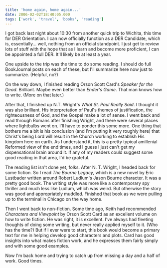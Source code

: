 ```yaml
---
title: 'home again, home again...'
date: 2006-02-02T18:40:05.000
tags: ['work', 'travel', 'books', 'reading']
---
```


I got back last night about 10:30 from another quick trip to Wichita, this time for DER Orientation. I can now officially function as a DER Candidate, which is, essentially... well, nothing from an official standpoint. I just get to review lots of stuff with the hope that as I learn and become more proficient, I can be appointed a full DER. It'll likely be at least a year.

One upside to the trip was the time to do some reading. I should do full BookJournal posts on each of these, but I'll summarize here now just to summarize. (Helpful, no?)

On the way down, I finished reading Orson Scott Card's _Speaker for the Dead_. Brilliant. Maybe even better than _Ender's Game_. That man knows how to write. (More on that later.)

After that, I finished up N.T. Wright's _What St. Paul Really Said_. I thought it was also brilliant. His interpretation of Paul's themes of justification, the righteousness of God, and the Gospel make a lot of sense. I went back and read through Romans after finishing Wright, and there were several places where lightbulbs went on. I'll have to ponder this some more. One thing that bothers me a bit is his conclusion (and I'm putting it very roughly here) that Christ's being Lord will result in the Church working to establish His kingdom here on earth. As I understand it, this is a pretty typical amillenial Reformed view of the end times, and I guess I just can't get my dispensational brain around it. If any of my readers could suggest some good reading in that area, I'd be grateful.

The reading list isn't done yet, folks. After N. T. Wright, I headed back for some fiction. So I read _The Bourne Legacy_, which is a new novel by Eric Lustbader written around Robert Ludlum's Jason Bourne character. It was a pretty good book. The writing style was more like a contemporary spy thriller and much less like Ludlum, which was weird. But otherwise the story was good and appropriately muddled. Finished that book as we were pulling up to the terminal in Chicago on the way home.

Then I went back to non-fiction. Some time ago, Keith had recommended _Characters and Viewpoint_ by Orson Scott Card as an excellent volume on how to write fiction. He was right, it is excellent. I've always had fleeting thoughts of doing some writing, but never really applied myself to it. (Who has the time?) But if I ever were to start, this book would become a primary text for me in helping develop good characters and plots. Card has good insights into what makes fiction work, and he expresses them fairly simply and with some good examples.

Now I'm back home and trying to catch up from missing a day and a half of work. Good times.
